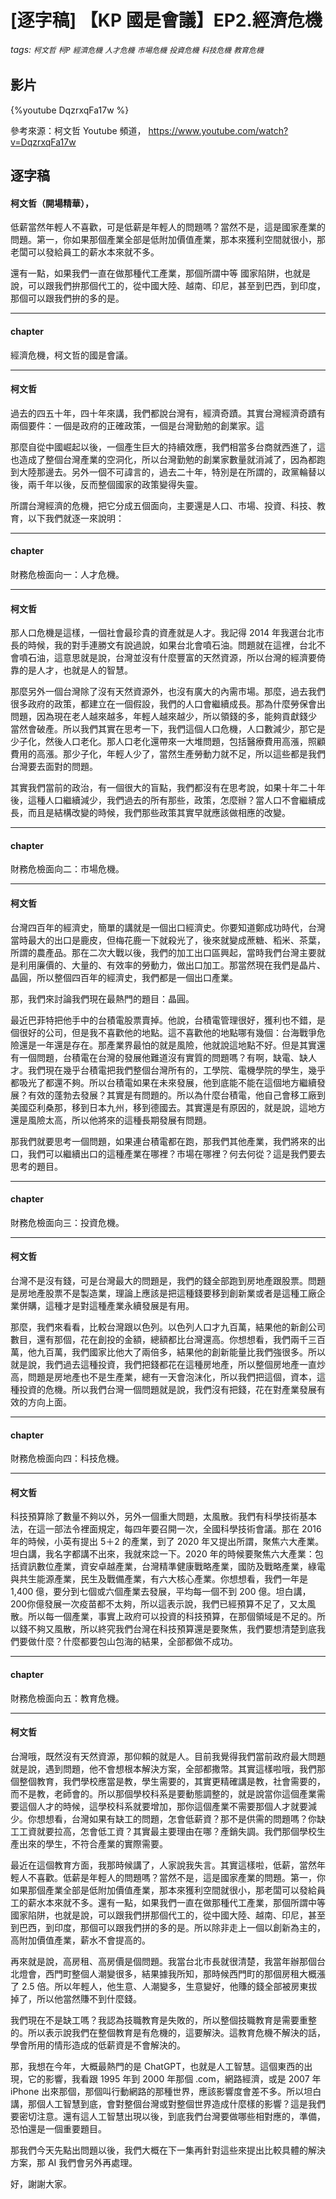# [逐字稿] 【KP 國是會議】EP2.經濟危機

###### tags: `柯文哲` `柯P` `經濟危機` `人才危機` `市場危機` `投資危機` `科技危機` `教育危機`

## 影片

{%youtube DqzrxqFa17w %}

參考來源：柯文哲 Youtube 頻道， https://www.youtube.com/watch?v=DqzrxqFa17w


## 逐字稿



#### 柯文哲（開場精華），

低薪當然年輕人不喜歡，可是低薪是年輕人的問題嗎？當然不是，這是國家產業的問題。第一，你如果那個產業全部是低附加價值產業，那本來獲利空間就很小，那老闆可以發給員工的薪水本來就不多。

還有一點，如果我們一直在做那種代工產業，那個所謂中等 國家陷阱，也就是說，可以跟我們拚那個代工的，從中國大陸、越南、印尼，甚至到巴西，到印度，那個可以跟我們拚的多的是。 

---

#### chapter 

經濟危機，柯文哲的國是會議。

---

#### 柯文哲

過去的四五十年，四十年來講，我們都說台灣有，經濟奇蹟。其實台灣經濟奇蹟有兩個要件：一個是政府的正確政策，一個是台灣勤勉的創業家。這

那麼自從中國崛起以後，一個產生巨大的持續效應，我們相當多台商就西進了，這也造成了整個台灣產業的空洞化，所以台灣勤勉的創業家數量就消減了，因為都跑到大陸那邊去。另外一個不可諱言的，過去二十年，特別是在所謂的，政黨輪替以後，兩千年以後，反而整個國家的政策變得失靈。

所謂台灣經濟的危機，把它分成五個面向，主要還是人口、市場、投資、科技、教育，以下我們就逐一來說明：

---

#### chapter 

財務危檢面向一：人才危機。

---

#### 柯文哲

那人口危機是這樣，一個社會最珍貴的資產就是人才。我記得 2014 年我選台北市長的時候，我的對手連勝文有說過說，如果台北會噴石油。問題就在這裡，台北不會噴石油，這意思就是說，台灣並沒有什麼豐富的天然資源，所以台灣的經濟要倚靠的是人才，也就是人的智慧。

那麼另外一個台灣除了沒有天然資源外，也沒有廣大的內需市場。那麼，過去我們很多政府的政策，都建立在一個假設，我們的人口會繼續成長。那為什麼勞保會出問題，因為現在老人越來越多，年輕人越來越少，所以領錢的多，能夠貢獻錢少 當然會破產。所以我們其實在思考一下，我們這個人口危機，人口數減少，那它是少子化，然後人口老化。那人口老化還帶來一大堆問題，包括醫療費用高漲，照顧費用的高漲。那少子化，年輕人少了，當然生產勞動力就不足，所以這些都是我們台灣要去面對的問題。

其實我們當前的政治，有一個很大的盲點，我們都沒有在思考說，如果十年二十年後，這種人口繼續減少，我們過去的所有那些，政策，怎麼辦？當人口不會繼續成長，而且是結構改變的時候，我們那些政策其實早就應該做相應的改變。

---

#### chapter 

財務危檢面向二：市場危機。

---

#### 柯文哲

台灣四百年的經濟史，簡單的講就是一個出口經濟史。你要知道鄭成功時代，台灣當時最大的出口是鹿皮，但梅花鹿一下就殺光了，後來就變成蔗糖、稻米、茶葉，所謂的農產品。那在二次大戰以後，我們的加工出口區興起，當時我們台灣主要就是利用廉價的、大量的、有效率的勞動力，做出口加工。那當然現在我們是晶片、晶圓，所以整個四百年的經濟史，我們都是一個出口產業。

那，我們來討論我們現在最熱門的題目：晶圓。

最近巴菲特把他手中的台積電股票賣掉。他說，台積電管理很好，獲利也不錯，是個很好的公司，但是我不喜歡他的地點。這不喜歡他的地點哪有幾個：台海戰爭危險還是一年還是存在。那產業界最怕的就是風險，他就說這地點不好。但是其實還有一個問題，台積電在台灣的發展他難道沒有實質的問題嗎？有啊，缺電、缺人才。我們現在幾乎台積電把我們整個台灣所有的，工學院、電機學院的學生，幾乎都吸光了都還不夠。所以台積電如果在未來發展，他到底能不能在這個地方繼續發展？有效的蓬勃去發展？其實是有問題的。所以為什麼台積電，他自己會移工廠到美國亞利桑那，移到日本九州，移到德國去。其實還是有原因的，就是說，這地方還是風險太高，所以他將來的這種長期發展有問題。

那我們就要思考一個問題，如果連台積電都在跑，那我們其他產業，我們將來的出口，我們可以繼續出口的這種產業在哪裡？市場在哪裡？何去何從？這是我們要去思考的題目。

---

#### chapter 

財務危檢面向三：投資危機。

---

#### 柯文哲

台灣不是沒有錢，可是台灣最大的問題是，我們的錢全部跑到房地產跟股票。問題是房地產股票不是製造業，理論上應該是把這種錢要移到創新業或者是這種工廠企業併購，這種才是對這種產業永續發展是有用。

那麼，我們來看看，比較台灣跟以色列。以色列人口才九百萬，結果他的新創公司數目，還有那個，花在創投的金額，總額都比台灣還高。你想想看，我們兩千三百萬，他九百萬，我們國家比他大了兩倍多，結果他的創新能量比我們強很多。所以就是說，我們過去這種投資，我們把錢都花在這種房地產，所以整個房地產一直炒高，問題是房地產也不是生產業，總有一天會泡沫化，所以我們把這個，資本，這種投資的危機。所以我們台灣一個問題就是說，我們沒有把錢，花在對產業發展有效的方向上面。

---

#### chapter 

財務危檢面向四：科技危機。

---

#### 柯文哲

科技預算除了數量不夠以外，另外一個重大問題，太風散。我們有科學技術基本法，在這一部法令裡面規定，每四年要召開一次，全國科學技術會議。那在 2016 年的時候，小英有提出 5＋2 的產業，到了 2020 年又提出所謂，聚焦六大產業。坦白講，我名字都講不出來，我就來諗一下。2020 年的時候要聚焦六大產業：包括資訊數位產業，資安卓越產業，台灣精準健康戰略產業，國防及戰略產業，綠電與共生能源產業，民生及戰備產業，有六大核心產業。你想想看，我們一年是 1,400 億，要分到七個或六個產業去發展，平均每一個不到 200 億。坦白講，200你億發展一次疫苗都不太夠，所以這表示說，我們已經預算不足了，又太風散。所以每一個產業，事實上政府可以投資的科技預算，在那個領域是不足的。所以錢不夠又風散，所以終究我們台灣在科技預算還是要聚焦，我們要想清楚到底我們要做什麼？什麼都要包山包海的結果，全部都做不成功。

---

#### chapter 

財務危檢面向五：教育危機。

---

#### 柯文哲

台灣哦，既然沒有天然資源，那仰賴的就是人。目前我覺得我們當前政府最大問題就是說，遇到問題，他不會想根本解決方案，全部都撒幣。其實這樣啦哦，我們那個整個教育，我們學校應當是教，學生需要的，其實更精確講是教，社會需要的，而不是教，老師會的。所以那個學校科系是要動態調整的，就是說當你這個產業需要這個人才的時候，這學校科系就要增加，那你這個產業不需要那個人才就要減少。你想想看，台灣如果有缺工的問題，怎會低薪資？那不是供需的問題嗎？你缺工工資就要拉高，怎會低工資？其實最主要理由在哪？產銷失調。我們那個學校生產出來的學生，不符合產業的實際需要。

最近在這個教育方面，我那時候講了，人家說我失言。其實這樣啦，低薪，當然年輕人不喜歡。低薪是年輕人的問題嗎？當然不是，這是國家產業的問題。第一，你如果那個產業全部是低附加價值產業，那本來獲利空間就很小，那老闆可以發給員工的薪水本來就不多。還有一點，如果我們一直在做那種代工產業，那個所謂中等國家陷阱，也就是說，可以跟我們拼那個代工的，從中國大陸、越南、印尼，甚至到巴西，到印度，那個可以跟我們拼的多的是。所以除非走上一個以創新為主的，高附加價值產業，薪水不會提高的。

再來就是說，高房租、高房價是個問題。我當台北市長就很清楚，我當年辦那個台北燈會，西門町整個人潮變很多，結果據我所知，那時候西門町的那個房租大概漲了 2.5 倍。所以年輕人，他生意、人潮變多，生意變好，他賺的錢全部被房東拔掉了，所以他當然賺不到什麼錢。

我們現在不是缺工嗎？我認為技職教育是失敗的，所以整個技職教育是需要重整的。所以表示說我們在整個教育是有危機的，這要解決。這教育危機不解決的話，學會所用的情形造成的低薪資是不會解決的。

那，我想在今年，大概最熱門的是 ChatGPT，也就是人工智慧。這個東西的出現，它的影響，我看跟 1995 年到 2000 年那個 .com，網路經濟，或是 2007 年 iPhone 出來那個，那個叫行動網路的那種世界，應該影響度會差不多。所以坦白講，那個人工智慧到底，會對整個台灣或對整個世界造成什麼樣的影響？這是我們要密切注意。還有這人工智慧出現以後，到底我們台灣要做哪些相對應的，準備，恐怕還是一個重要題目。

那我們今天先點出問題以後，我們大概在下一集再針對這些來提出比較具體的解決方案，那 AI 我們會另外再處理。

好，謝謝大家。

